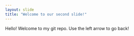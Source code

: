```yaml
---
layout: slide
title: "Welcome to our second slide!"
---
```

Hello! Welcome to my git repo.
Use the left arrow to go back!